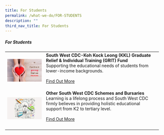 ```yaml
---
title: For Students
permalink: /what-we-do/FOR-STUDENTS
description: ""
third_nav_title: For Students
---
```

##### For Students



| ||  |
| -------- | -------- | -------- |
| ![](/images/SWHappyFund.png)    |   **South West CDC-Koh Kock Leong (KKL) Graduate Relief & Individual Training (GRIT) Fund**<br> Supporting the educational needs of students from lower-income backgrounds. <br><br> [Find Out More](/what-we-do/FOR-GROUND-UP-INITIATIVES/South-West-Happy-Fund)<br><br>|      |
| ![](/images/SWIFT.png)  |**Other South West CDC Schemes and Bursaries**<br> Learning is a lifelong process and South West CDC firmly believes in providing holistic educational support from K2 to tertiary level.<br><br> [Find Out More](/what-we-do/FOR-GROUND-UP-INITIATIVES/South-West-Innovation-Fund) <br><br>|      |
||